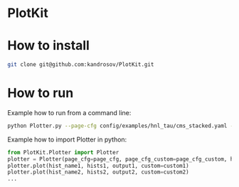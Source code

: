 # PlotKit

# How to install

```sh
git clone git@github.com:kandrosov/PlotKit.git
```

# How to run

Example how to run from a command line:
```sh
python Plotter.py --page-cfg config/examples/hnl_tau/cms_stacked.yaml --page-cfg-custom config/examples/hnl_tau/2018.yaml --hist-cfg config/examples/hnl_tau/histograms.yaml --inputs-cfg config/examples/hnl_tau/inputs.yaml --hist-name Tau1_pt --custom "cat_text=#tau_{h}#tau_{h}#mu" --output output/Tau1_pt.pdf --hist-maker hist_makers/hnl_tau.py output/ttm_DeepTau2p1
```

Example how to import Plotter in python:
```python
from PlotKit.Plotter import Plotter
plotter = Plotter(page_cfg=page_cfg, page_cfg_custom=page_cfg_custom, hist_cfg=hist_cfg, inputs_cfg=inputs_cfg)
plotter.plot(hist_name1, hists1, output1, custom=custom1)
plotter.plot(hist_name2, hists2, output2, custom=custom2)
...
```
